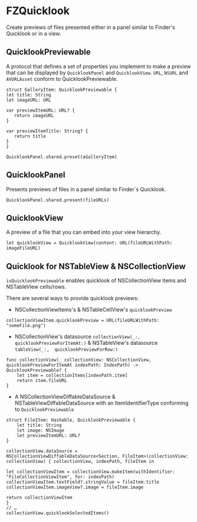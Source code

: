# FZQuicklook


Create previews of files presented either in a panel similar to Finder's Quicklook or in a view.

## QuicklookPreviewable
 A protocol that defines a set of properties you implement to make a preview that can be displayed by `QuicklookPanel` and `QuicklookView`. `URL`, `NSURL` and `AVURLAsset` conform to QuicklookPreviewable.
 ```
 struct GalleryItem: QuicklookPreviewable {
 let title: String
 let imageURL: URL
 
 var previewItemURL: URL? {
    return imageURL
 }
 
 var previewItemTitle: String? {
    return title
 }
 }
 
 QuicklookPanel.shared.preset(aGalleryItem)
 ```

## QuicklookPanel
Presents previews of files in a panel simliar to Finder`s Quicklook. 
```
QuicklookPanel.shared.present(fileURLs)
```

## QuicklookView
 A preview of a file that you can embed into your view hierarchy.
 
```
let quicklookView = QuicklookView(content: URL(fileURLWithPath: imageFileURL)
```

## Quicklook for NSTableView & NSCollectionView
`isQuicklookPreviewable` enables quicklook of NSCollectionView items and NSTableView cells/rows.

There are several ways to provide quicklook previews:
- NSCollectionViewItems's & NSTableCellView's `quicklookPreview`
```
collectionViewItem.quicklookPreview = URL(fileURLWithPath: "someFile.png")
```
- NSCollectionView's datasource `collectionView(_:,  quicklookPreviewForItemAt:)` & NSTableView's datasource `tableView(_:,  quicklookPreviewForRow:)`
```
func collectionView(_ collectionView: NSCollectionView, quicklookPreviewForItemAt indexPath: IndexPath) -> QuicklookPreviewable? {
    let item = collectionItems[indexPath.item]
    return item.fileURL
}
```
- A NSCollectionViewDiffableDataSource & NSTableViewDiffableDataSource with an ItemIdentifierType conforming to `QuicklookPreviewable`
```
struct FileItem: Hashable, QuicklookPreviewable {
    let title: String
    let image: NSImage
    let previewItemURL: URL?
}
     
collectionView.dataSource = NSCollectionViewDiffableDataSource<Section, FileItem>(collectionView: collectionView) { collectionView, indexPath, fileItem in
     
let collectionViewItem = collectionView.makeItem(withIdentifier: "FileCollectionViewItem", for: indexPath)
collectionViewItem.textField?.stringValue = fileItem.title
collectionViewItem.imageView?.image = fileItem.image

return collectionViewItem
}
// …
collectionView.quicklookSelectedItems()
```
